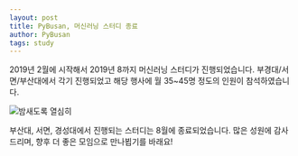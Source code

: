 ```yaml
---
layout: post
title: PyBusan, 머신러닝 스터디 종료
author: PyBusan
tags: study
---
```


2019년 2월에 시작해서 2019년 8까지 머신러닝 스터디가 진행되었습니다. 부경대/서면/부산대에서 각기 진행되었고 해당 행사에 월 35~45명 정도의 인원이 참석하였습니다. 

![밤새도록 열심히]({{site.baseurl}}/images/201908/01.png)

부산대, 서면, 경성대에서 진행되는 스터디는 8월에 종료되었습니다. 많은 성원에 감사드리며, 향후 더 좋은 모임으로 만나뵙기를 바래요!
